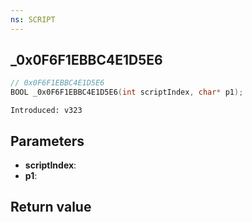 ```yaml
---
ns: SCRIPT
---
```

## _0x0F6F1EBBC4E1D5E6

```c
// 0x0F6F1EBBC4E1D5E6
BOOL _0x0F6F1EBBC4E1D5E6(int scriptIndex, char* p1);
```

```
Introduced: v323
```

## Parameters
* **scriptIndex**:
* **p1**:

## Return value
